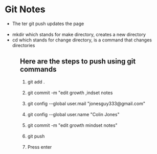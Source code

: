 # Git Notes
<ul> <li>The ter git push updates the page</li> <br> <li>mkdir which stands for make directory, creates a new directory</li> <li>cd which stands for change directory, is a command that changes directories</li> <ul>

## Here are the steps to push using git commands
<ol> <li>git add .</li> <br> <li>git commit -m "edit growth ,indset notes</li> <br> <li>git config --global user.mail "jonesguy333@gmail.com"</li> <br> <li>git config --global user.name "Colin Jones"</li> <br> <li>git commit -m "edit growth mindset notes"</li> <br> <li>git push</li> <br> <li>Press enter</li> <br> </ol>